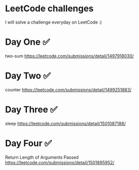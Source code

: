 # LeetCode challenges

I will solve a challenge everyday on LeetCode :)
# Day One ✅
two-sum <https://leetcode.com/submissions/detail/1497918030/>
# Day Two ✅
counter <https://leetcode.com/submissions/detail/1499251883/>
# Day Three ✅
sleep <https://leetcode.com/submissions/detail/1501087188/>
# Day Four ✅
Return Length of Arguments Passed <https://leetcode.com/submissions/detail/1501895952/>
